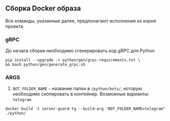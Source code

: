 ## Сборка Docker образа

Все команды, указанные далее, предполагают исполнение из корня проекта

### gRPC
До начала сборки необходимо сгенерировать код gRPC для Python
```commandline
pip install --upgrade -r python/gen/grpc-requirements.txt \
&& bash python/gen/generate_grpc.sh
```

### ARGS

1. `BOT_FOLDER_NAME` - название папки в `/python/bots/`, которую необходимо скопировать в контейнер. Возможные варианты: `telegram`

```commandline
docker build -t server-guard-tg --build-arg "BOT_FOLDER_NAME=telegram" ./python/
```